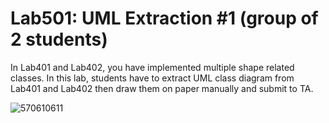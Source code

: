 ﻿# Lab501: UML Extraction #1 (group of 2 students)

In Lab401 and Lab402, you have implemented multiple shape related classes.
In this lab, students have to extract UML class diagram from Lab401 and Lab402 
then draw them on paper manually and submit to TA.

![570610611](https://fbcdn-sphotos-a-a.akamaihd.net/hphotos-ak-xft1/v/t34.0-12/12064139_1119734378056327_37954768_n.jpg?oh=3453a2cbc468c77b77be0b9fbd41ad0a&oe=5607870D&__gda__=1443318847_59f8dbb92650a1c7c4aa254a9eea330b)
